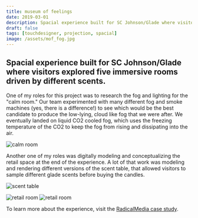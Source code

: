 ```yaml
---
title: museum of feelings
date: 2019-03-01
description: Spacial experience built for SC Johnson/Glade where visitors explored five immersive rooms driven by scents.
draft: false
tags: [touchdesigner, projection, spacial]
image: /assets/mof_fog.jpg
---
```


## Spacial experience built for SC Johnson/Glade where visitors explored five immersive rooms driven by different scents.

One of my roles for this project was to research the fog and lighting for the "calm room." Our team experimented with many different fog and smoke machines (yes, there is a difference!) to see which would be the best candidate to produce the low-lying, cloud like fog that we were after. We eventually landed on liquid CO2 cooled fog, which uses the freezing temperature of the CO2 to keep the fog from rising and dissipating into the air. 

![calm room](/assets/mof_fog-2.jpeg)

Another one of my roles was digitally modeling and conceptualizing the retail space at the end of the experience. A lot of that work was modeling and rendering different versions of the scent table, that allowed visitors to sample different glade scents before buying the candles.

![scent table](/assets/mof_table.jpg)

![retail room](/assets/mof_retail.jpg)
![retail room](/assets/mof_candles.jpg)

To learn more about the experience, visit the [RadicalMedia case study](https://www.radicalmedia.com/work/the-museum-of-feelings).